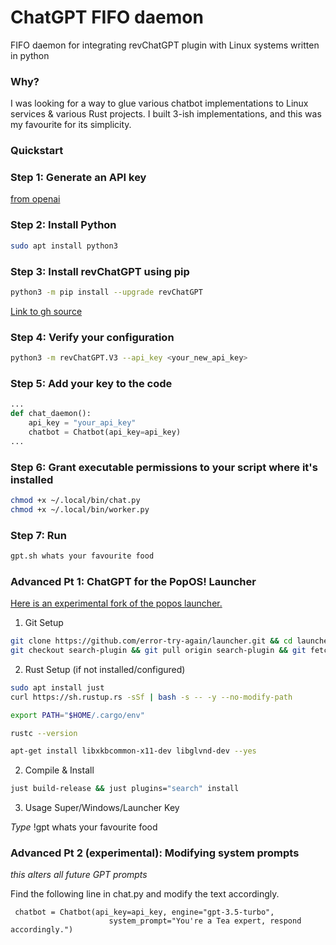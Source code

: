 # ChatGPT FIFO daemon
FIFO daemon for integrating revChatGPT plugin with Linux systems written in python

### Why?
I was looking for a way to glue various chatbot implementations to Linux services & various Rust projects. I built 3-ish implementations, and this was my favourite for its simplicity.

### Quickstart
### Step 1: Generate an API key
[from openai](https://platform.openai.com/account/api-keys)

### Step 2: Install Python
```bash
sudo apt install python3
```

### Step 3: Install revChatGPT using pip
```bash
python3 -m pip install --upgrade revChatGPT
```
[Link to gh source](https://github.com/openai/chatgpt-retrieval-plugin)

### Step 4: Verify your configuration
```bash
python3 -m revChatGPT.V3 --api_key <your_new_api_key>
```

### Step 5: Add your key to the code
```python
...
def chat_daemon():
    api_key = "your_api_key"
    chatbot = Chatbot(api_key=api_key)
...
```

### Step 6: Grant executable permissions to your script where it's installed
```bash
chmod +x ~/.local/bin/chat.py
chmod +x ~/.local/bin/worker.py
```
### Step 7: Run
```bash 
gpt.sh whats your favourite food
```

### Advanced Pt 1: ChatGPT for the PopOS! Launcher

[Here is an experimental fork of the popos launcher.](https://github.com/error-try-again/launcher)

1. Git Setup

```bash
git clone https://github.com/error-try-again/launcher.git && cd launcher
git checkout search-plugin && git pull origin search-plugin && git fetch
```

2. Rust Setup (if not installed/configured)

```bash
sudo apt install just
curl https://sh.rustup.rs -sSf | bash -s -- -y --no-modify-path
```

```bash
export PATH="$HOME/.cargo/env"
```

```bash
rustc --version
```

```bash
apt-get install libxkbcommon-x11-dev libglvnd-dev --yes
```


2. Compile & Install

```bash
just build-release && just plugins="search" install
```

3. Usage
Super/Windows/Launcher Key

*Type* !gpt whats your favourite food


### Advanced Pt 2 (experimental): Modifying system prompts
*this alters all future GPT prompts*

Find the following line in chat.py and modify the text accordingly. 

```
 chatbot = Chatbot(api_key=api_key, engine="gpt-3.5-turbo",
                      system_prompt="You're a Tea expert, respond accordingly.")
```
